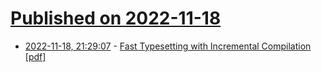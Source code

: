 # [Published on 2022-11-18](index.md)

* [2022-11-18, 21:29:07](https://news.ycombinator.com/item?id=33662534) - [Fast Typesetting with Incremental Compilation [pdf]](https://www.user.tu-berlin.de/mhaug/fast-typesetting-incremental-compilation.pdf)
